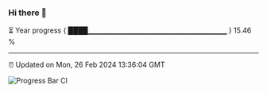 ### Hi there 👋

⏳ Year progress { ████▁▁▁▁▁▁▁▁▁▁▁▁▁▁▁▁▁▁▁▁▁▁▁▁▁▁ } 15.46 %

---

⏰ Updated on Mon, 26 Feb 2024 13:36:04 GMT

![Progress Bar CI](https://github.com/IshwaranRudhara/GIT-ACTION/workflows/Progress%20Bar%20CI/badge.svg)
